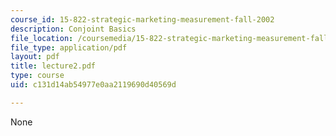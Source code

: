 ```yaml
---
course_id: 15-822-strategic-marketing-measurement-fall-2002
description: Conjoint Basics
file_location: /coursemedia/15-822-strategic-marketing-measurement-fall-2002/c131d14ab54977e0aa2119690d40569d_lecture2.pdf
file_type: application/pdf
layout: pdf
title: lecture2.pdf
type: course
uid: c131d14ab54977e0aa2119690d40569d

---
```

None